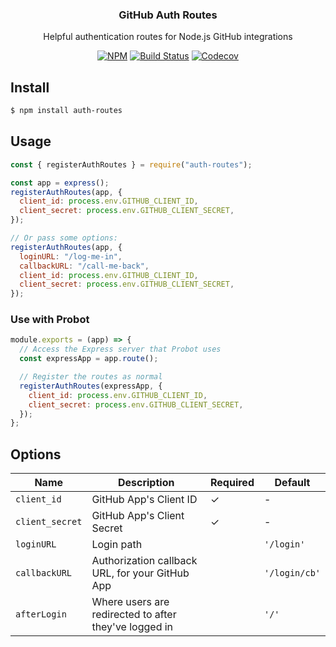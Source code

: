<h3 align="center">GitHub Auth Routes</h3>

<p align="center">Helpful authentication routes for Node.js GitHub integrations</p>

<p align="center"><a href="https://npmjs.com/package/auth-routes"><img src="https://badgen.net/npm/v/auth-routes" alt="NPM"></a> <a href="https://travis-ci.com/probot/auth-routes"><img src="https://badgen.now.sh/travis/probot/auth-routes" alt="Build Status"></a> <a href="https://codecov.io/gh/probot/auth-routes/"><img src="https://badgen.now.sh/codecov/c/github/probot/auth-routes" alt="Codecov"></a></p>

## Install

```bash
$ npm install auth-routes
```

## Usage

```js
const { registerAuthRoutes } = require("auth-routes");

const app = express();
registerAuthRoutes(app, {
  client_id: process.env.GITHUB_CLIENT_ID,
  client_secret: process.env.GITHUB_CLIENT_SECRET,
});

// Or pass some options:
registerAuthRoutes(app, {
  loginURL: "/log-me-in",
  callbackURL: "/call-me-back",
  client_id: process.env.GITHUB_CLIENT_ID,
  client_secret: process.env.GITHUB_CLIENT_SECRET,
});
```

### Use with Probot

```js
module.exports = (app) => {
  // Access the Express server that Probot uses
  const expressApp = app.route();

  // Register the routes as normal
  registerAuthRoutes(expressApp, {
    client_id: process.env.GITHUB_CLIENT_ID,
    client_secret: process.env.GITHUB_CLIENT_SECRET,
  });
};
```

## Options

| Name            | Description                                           | Required | Default       |
| --------------- | ----------------------------------------------------- | -------- | ------------- |
| `client_id`     | GitHub App's Client ID                                | ✓        | -             |
| `client_secret` | GitHub App's Client Secret                            | ✓        | -             |
| `loginURL`      | Login path                                            |          | `'/login'`    |
| `callbackURL`   | Authorization callback URL, for your GitHub App       |          | `'/login/cb'` |
| `afterLogin`    | Where users are redirected to after they've logged in |          | `'/'`         |
